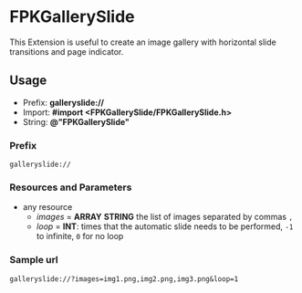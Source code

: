 # FPKGallerySlide

This Extension is useful to create an image gallery with horizontal slide transitions and page indicator.

## Usage

* Prefix: **galleryslide://**
* Import: **#import <FPKGallerySlide/FPKGallerySlide.h>**
* String: **@"FPKGallerySlide"**

### Prefix

	galleryslide://

### Resources and Parameters

* any resource
	* *images* = **ARRAY** **STRING** the list of images separated by commas `,`
	* *loop* = **INT**: times that the automatic slide needs to be performed, `-1` to infinite, `0` for no loop

### Sample url

	galleryslide://?images=img1.png,img2.png,img3.png&loop=1

